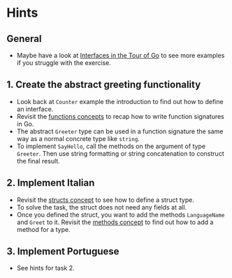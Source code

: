 # Hints

## General

- Maybe have a look at [Interfaces in the Tour of Go][interfaces-tour-of-go] to see more examples if you struggle with the exercise.

## 1. Create the abstract greeting functionality

- Look back at `Counter` example the introduction to find out how to define an interface.
- Revisit the [functions concepts][concept-functions] to recap how to write function signatures in Go.
- The abstract `Greeter` type can be used in a function signature the same way as a normal concrete type like `string`.
- To implement `SayHello`, call the methods on the argument of type `Greeter`.
  Then use string formatting or string concatenation to construct the final result.

## 2. Implement Italian

- Revisit the [structs concept][concept-structs] to see how to define a struct type.
- To solve the task, the struct does not need any fields at all.
- Once you defined the struct, you want to add the methods `LanguageName` and `Greet` to it.
  Revisit the [methods concept][concept-methods] to find out how to add a method for a type.

## 3. Implement Portuguese

- See hints for task 2.

[interfaces-tour-of-go]: https://go.dev/tour/methods/9
[concept-functions]: /tracks/go/concepts/functions
[concept-structs]: /tracks/go/concepts/structs
[concept-methods]: /tracks/go/concepts/methods